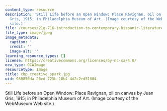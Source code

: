 ```yaml
---
content_type: resource
description: 'Still Life before an Open Window: Place Ravignan, oil on canvas by Juan
  Gris, 1915; in Philadelphia Museum of Art. (Image courtesy of the WebMuseum Web
  site.)'
file: /courses/21g-716-introduction-to-contemporary-hispanic-literature-spring-2005/980856da26ed723b18b44d2c2ed51604_chp_creative_spark.jpg
file_type: image/jpeg
image_metadata:
  caption: ''
  credit: ''
  image-alt: ''
learning_resource_types: []
license: https://creativecommons.org/licenses/by-nc-sa/4.0/
ocw_type: OCWImage
resourcetype: Image
title: chp_creative_spark.jpg
uid: 980856da-26ed-723b-18b4-4d2c2ed51604
---
```

Still Life before an Open Window: Place Ravignan, oil on canvas by Juan Gris, 1915; in Philadelphia Museum of Art. (Image courtesy of the WebMuseum Web site.)